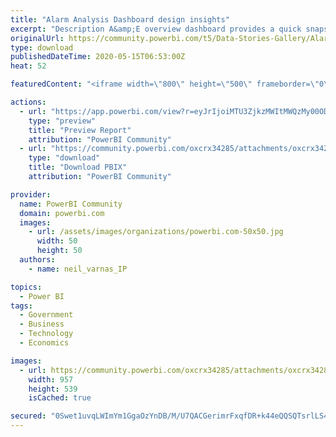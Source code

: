 ```yaml
---
title: "Alarm Analysis Dashboard design insights"
excerpt: "Description A&amp;E overview dashboard provides a quick snapshot of all relevant data with a process-control-engineer-centric view. It offers detailed"
originalUrl: https://community.powerbi.com/t5/Data-Stories-Gallery/Alarm-Analysis-Dashboard-design-insights/m-p/1091669
type: download
publishedDateTime: 2020-05-15T06:53:00Z
heat: 52

featuredContent: "<iframe width=\"800\" height=\"500\" frameborder=\"0\" src=\"https://app.powerbi.com/view?r=eyJrIjoiMTU3ZjkzMWItMWQzMy00ODhhLTg0MmQtOTA4ZjU1ZDFhZjlmIiwidCI6IjJiZGIwNGVlLTAyYTUtNDYzMi04NGJiLTIxNDQzMTk5OTEzYiJ9\"></iframe>"

actions:
  - url: "https://app.powerbi.com/view?r=eyJrIjoiMTU3ZjkzMWItMWQzMy00ODhhLTg0MmQtOTA4ZjU1ZDFhZjlmIiwidCI6IjJiZGIwNGVlLTAyYTUtNDYzMi04NGJiLTIxNDQzMTk5OTEzYiJ9"
    type: "preview"
    title: "Preview Report"
    attribution: "PowerBI Community"
  - url: "https://community.powerbi.com/oxcrx34285/attachments/oxcrx34285/DataStoriesGallery/3952/2/Industrial%20AppStore%20Dasboard%20-%20AA.pbix"
    type: "download"
    title: "Download PBIX"
    attribution: "PowerBI Community"

provider:
  name: PowerBI Community
  domain: powerbi.com
  images:
    - url: /assets/images/organizations/powerbi.com-50x50.jpg
      width: 50
      height: 50
  authors:
    - name: neil_varnas_IP

topics:
  - Power BI
tags:
  - Government
  - Business
  - Technology
  - Economics

images:
  - url: https://community.powerbi.com/oxcrx34285/attachments/oxcrx34285/DataStoriesGallery/3952/1/AA%20dashboard%20insights%20-%20thumbnail.PNG
    width: 957
    height: 539
    isCached: true

secured: "0Swet1uvqLWImYm1GgaOzYnDB/M/U7QACGerimrFxqfDR+k44eQQSQTsrlLS4r+eVA5Ww4QVqBp7C/GZDTbgrHbpR0ChbqGqM0YPFlZ7Iuq9m9mFdc4di7hifsdcdRijB9+64XS85kbQMK7x8sf5GPfY6zHM2C1FcIIeChaEqsvBCEchpNf/YvQiam/O18h3Ou/uPAuAZ032+7kJ281eLOFqyaCNqhYoAJmsmzyeK8ObvEs1DEz9FJL7BBA0UIs09xJWmKfFHZlvG25wmN5ye3Pz98CF2fd1CBGS+63ee5rVSIxoU1m1CnMnHyR3oW9uYWHWbMbdY1XIZv7PRWH6p5bkzAHHdvGGwufnBZfmMoodA/v2bbriL2ac2C7BUV0g1RWyrYupiP7O77JUWjbcbg==;k4xGyxix4+H4TFlYA7skzA=="
---
```


